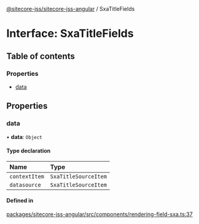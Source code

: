 [@sitecore-jss/sitecore-jss-angular](../README.md) / SxaTitleFields

# Interface: SxaTitleFields

## Table of contents

### Properties

- [data](SxaTitleFields.md#data)

## Properties

### data

• **data**: `Object`

#### Type declaration

| Name | Type |
| :------ | :------ |
| `contextItem` | `SxaTitleSourceItem` |
| `datasource` | `SxaTitleSourceItem` |

#### Defined in

[packages/sitecore-jss-angular/src/components/rendering-field-sxa.ts:37](https://github.com/Sitecore/jss/blob/61a0c5a54/packages/sitecore-jss-angular/src/components/rendering-field-sxa.ts#L37)
